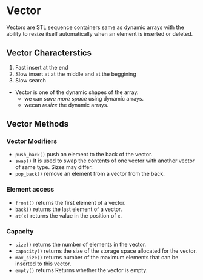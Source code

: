 # Vector

Vectors are STL sequence containers same as dynamic arrays with the ability to resize itself automatically when an element is inserted or deleted.

## Vector Characterstics

1. Fast insert at the end
2. Slow insert at at the middle and at the beggining
3. Slow search

- Vector is one of the dynamic shapes of the array.
  - we can *save more space* using dynamic arrays.
  - wecan *resize* the dynamic arrays.

## Vector Methods

### Vector Modifiers
- `push_back()` push an element to the back of the vector.
- `swap()` It is used to swap the contents of one vector with another vector of same type. Sizes may differ.
- `pop_back()` remove an element from a vector from the back.


### Element access
- `front()` returns the first element of a vector.
- `back()` returns the last element of a vector.
- `at(x)` returns the value in the position of `x`.

### Capacity
- `size()` returns the number of elements in the vector.
- `capacity()` returns the size of the storage space allocated for the vector.
- `max_size()` returns number of the maximum elements that can be inserted to this vector.
- `empty()` returns Returns whether the vector is empty.
